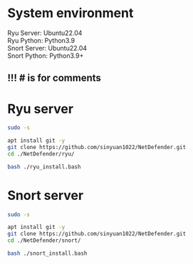 # System environment
Ryu Server: Ubuntu22.04<br>
Ryu Python: Python3.9<br>
Snort Server: Ubuntu22.04<br>
Snort Python: Python3.9+

## !!! # is for comments
# Ryu server
```bash
sudo -s

apt install git -y
git clone https://github.com/sinyuan1022/NetDefender.git
cd ./NetDefender/ryu/

bash ./ryu_install.bash
```
# Snort server
```bash
sudo -s

apt install git -y
git clone https://github.com/sinyuan1022/NetDefender.git
cd ./NetDefender/snort/

bash ./snort_install.bash
```
